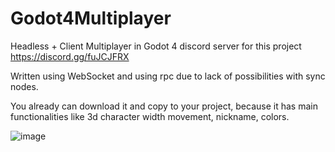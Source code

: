 # Godot4Multiplayer
Headless + Client Multiplayer in Godot 4
discord server for this project https://discord.gg/fuJCJFRX

Written using WebSocket and using rpc due to lack of possibilities with sync nodes. 

You already can download it and copy to your project, because it has main functionalities like 3d character width movement, nickname, colors. 

![image](https://github.com/TechnoLukas/Godot4Multiplayer/assets/110934679/6121bb63-61a6-42ef-9ce5-d84a19239f61)

